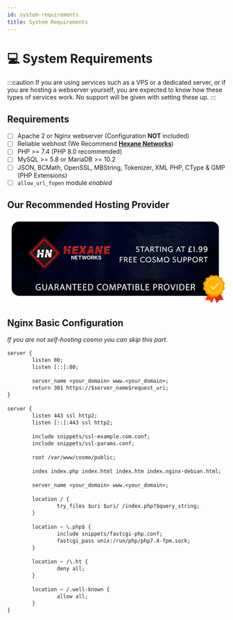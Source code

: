 ```yaml
---
id: system-requirements
title: System Requirements
---
```


# 💻 System Requirements

:::caution
If you are using services such as a VPS or a dedicated server, or if you are hosting a webserver yourself, you are expected to know how these types of services work. No support will be given with setting these up.
:::

## Requirements

* [ ] Apache 2 or Nginx webserver (Configuration **NOT** included)
* [ ] Reliable webhost (We Recommend [**Hexane Networks**](https://billing.hexanenetworks.com/aff.php?aff=358))
* [ ] PHP >= 7.4 (PHP 8.0 recommended)
* [ ] MySQL >= 5.8 or MariaDB >= 10.2
* [ ] JSON, BCMath, OpenSSL, MBString, Tokenizer, XML PHP, CType & GMP (PHP Extensions)
* [ ] `allow_url_fopen` module _enabled_

## Our Recommended Hosting Provider

[![Hexane Networks (Use Code COSMO for 25% off at checkout)](../../static/img/hexane-promo.png)](https://billing.hexanenetworks.com/aff.php?aff=358)

## Nginx Basic Configuration

_If you are not self-hosting cosmo you can skip this part._

```nginx
server {
        listen 80;
        listen [::]:80;

        server_name <your_domain> www.<your_domain>;
        return 301 https://$server_name$request_uri;
}

server {
        listen 443 ssl http2;
        listen [::]:443 ssl http2;

        include snippets/ssl-example.com.conf;
        include snippets/ssl-params.conf;

        root /var/www/cosmo/public;

        index index.php index.html index.htm index.nginx-debian.html;

        server_name <your_domain> www.<your_domain>;

        location / {
                try_files $uri $uri/ /index.php?$query_string;
        }

        location ~ \.php$ {
                include snippets/fastcgi-php.conf;
                fastcgi_pass unix:/run/php/php7.4-fpm.sock;
        }

        location ~ /\.ht {
                deny all;
        }

        location ~ /.well-known {
                allow all;
        }
}
```

